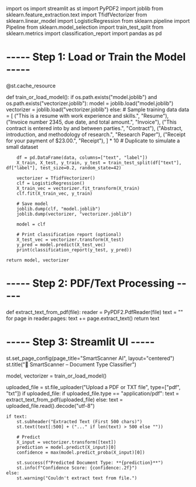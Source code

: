 import os
import streamlit as st
import PyPDF2
import joblib
from sklearn.feature_extraction.text import TfidfVectorizer
from sklearn.linear_model import LogisticRegression
from sklearn.pipeline import Pipeline
from sklearn.model_selection import train_test_split
from sklearn.metrics import classification_report
import pandas as pd

# ----- Step 1: Load or Train the Model -----
@st.cache_resource

def train_or_load_model():
    if os.path.exists("model.joblib") and os.path.exists("vectorizer.joblib"):
        model = joblib.load("model.joblib")
        vectorizer = joblib.load("vectorizer.joblib")
    else:
        # Sample training data
        data = [
            ("This is a resume with work experience and skills.", "Resume"),
            ("Invoice number 2345, due date, and total amount.", "Invoice"),
            ("This contract is entered into by and between parties.", "Contract"),
            ("Abstract, introduction, and methodology of research.", "Research Paper"),
            ("Receipt for your payment of $23.00.", "Receipt"),
        ] * 10  # Duplicate to simulate a small dataset

        df = pd.DataFrame(data, columns=["text", "label"])
        X_train, X_test, y_train, y_test = train_test_split(df["text"], df["label"], test_size=0.2, random_state=42)

        vectorizer = TfidfVectorizer()
        clf = LogisticRegression()
        X_train_vec = vectorizer.fit_transform(X_train)
        clf.fit(X_train_vec, y_train)

        # Save model
        joblib.dump(clf, "model.joblib")
        joblib.dump(vectorizer, "vectorizer.joblib")

        model = clf

        # Print classification report (optional)
        X_test_vec = vectorizer.transform(X_test)
        y_pred = model.predict(X_test_vec)
        print(classification_report(y_test, y_pred))

    return model, vectorizer


# ----- Step 2: PDF/Text Processing -----
def extract_text_from_pdf(file):
    reader = PyPDF2.PdfReader(file)
    text = ""
    for page in reader.pages:
        text += page.extract_text()
    return text


# ----- Step 3: Streamlit UI -----
st.set_page_config(page_title="SmartScanner AI", layout="centered")
st.title("📄 SmartScanner – Document Type Classifier")

model, vectorizer = train_or_load_model()

uploaded_file = st.file_uploader("Upload a PDF or TXT file", type=["pdf", "txt"])
if uploaded_file:
    if uploaded_file.type == "application/pdf":
        text = extract_text_from_pdf(uploaded_file)
    else:
        text = uploaded_file.read().decode("utf-8")

    if text:
        st.subheader("Extracted Text (First 500 chars)")
        st.text(text[:500] + ("..." if len(text) > 500 else ""))

        # Predict
        X_input = vectorizer.transform([text])
        prediction = model.predict(X_input)[0]
        confidence = max(model.predict_proba(X_input)[0])

        st.success(f"Predicted Document Type: **{prediction}**")
        st.info(f"Confidence Score: {confidence:.2f}")
    else:
        st.warning("Couldn't extract text from file.")


  
